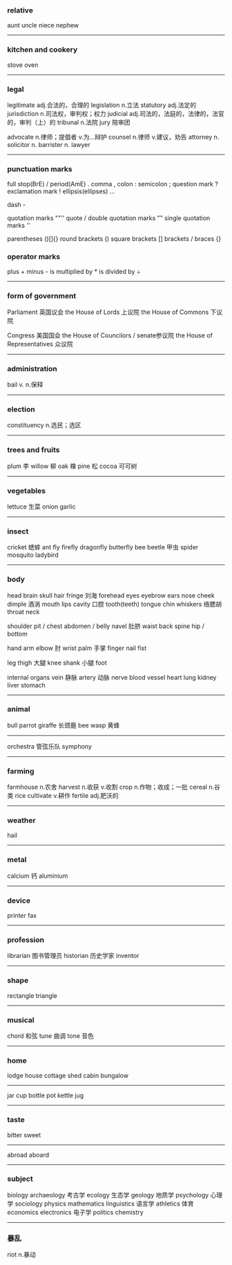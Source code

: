 ### relative
aunt
uncle
niece
nephew

---
### kitchen and cookery
stove
oven

---
### legal
legitimate          adj.合法的，合理的
legislation         n.立法
statutory           adj.法定的
jurisdiction        n.司法权，审判权；权力
judicial            adj.司法的，法庭的，法律的，法官的，审判（上）的
tribunal            n.法院
jury                陪审团

advocate            n.律师；提倡者 v.为...辩护
counsel             n.律师 v.建议，劝告
attorney            n.
solicitor           n.
barrister           n.
lawyer

---
### punctuation marks
full stop(BrE) / period(AmE)            .
comma                                   ,
colon                                   :
semicolon                               ;
question mark                           ?
exclamation mark                        !
ellipsis(ellipses)                      ...

dash                                    -

quotation marks                         ""''
quote / double quotation marks          ""
single quotation marks                  ''

parentheses                             ()[]{}
round brackets                          ()
square brackets                         []
brackets / braces                       {}

### operator marks
plus                                    +
minus                                   -
is multiplied by                        *
is divided by                           ÷

---
### form of government
Parliament                      英国议会
the House of Lords              上议院
the House of Commons            下议院

Congress                        美国国会
the House of Councilors / senate参议院
the House of Representatives    众议院

---
### administration
bail                v. n.保释

---
### election
constituency        n.选民；选区

---
### trees and fruits
plum                李
willow              柳
oak                 橡
pine                松
cocoa               可可树

---
### vegetables
lettuce             生菜
onion
garlic

---
### insect
cricket             蟋蟀
ant
fly
firefly
dragonfly
butterfly
bee
beetle              甲虫
spider
mosquito
ladybird



---
### body
head
brain
skull
hair
fringe              刘海
forehead
eyes
eyebrow
ears
nose
cheek
dimple              酒涡
mouth
lips
cavity              口腔
tooth(teeth)
tongue
chin
whiskers            络腮胡
throat
neck

shoulder
pit / chest
abdomen / belly
navel               肚脐
waist
back
spine
hip / bottom


hand
arm
elbow               肘
wrist
palm                手掌
finger
nail
fist

leg
thigh               大腿
knee
shank               小腿
foot

internal organs
vein                静脉
artery              动脉
nerve
blood vessel
heart
lung
kidney
liver
stomach

---
### animal
bull
parrot
giraffe             长颈鹿
bee
wasp                黄蜂

---
orchestra           管弦乐队
symphony

---
### farming
farmhouse           n.农舍
harvest             n.收获 v.收割
crop                n.作物；收成；一批
cereal              n.谷类
rice
cultivate           v.耕作
fertile             adj.肥沃的

---
### weather
hail

---
### metal
calcium             钙
aluminium

---
### device
printer
fax

---
### profession
librarian           图书管理员
historian           历史学家
inventor

---
### shape
rectangle
triangle

---
### musical
chord               和弦
tune                曲调
tone                音色

---
### home
lodge
house
cottage
shed
cabin
bungalow

---
jar
cup
bottle
pot
kettle
jug

---
### taste
bitter
sweet

---
abroad
aboard

---
### subject
biology
archaeology         考古学
ecology             生态学
geology             地质学
psychology          心理学
sociology
physics
mathematics
linguistics         语言学
athletics           体育
economics
electronics         电子学
politics
chemistry


---
### 暴乱
riot                n.暴动
